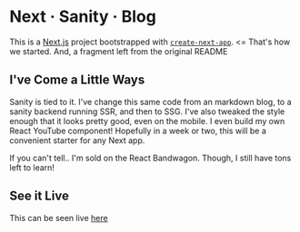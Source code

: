 # Next &middot; Sanity &middot; Blog

This is a [Next.js](https://nextjs.org/) project bootstrapped with [`create-next-app`](https://github.com/vercel/next.js/tree/canary/packages/create-next-app).  <= That's how we started.  And, a fragment left from the original README

## I've Come a Little Ways

Sanity is tied to it.  I've change this same code from an markdown blog, to a sanity backend running SSR, and then to SSG.  I've also tweaked the style enough that it looks pretty good, even on the mobile.  I even build my own React YouTube component!  Hopefully in a week or two, this will be a convenient starter for any Next app.

If you can't tell..  I'm sold on the React Bandwagon.  Though, I still have tons left to learn!

## See it Live

This can be seen live [here](https://www.bearcountrypublishing.com)
